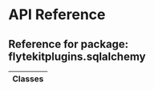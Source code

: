 # API Reference

## Reference for package: flytekitplugins.sqlalchemy

| Classes  |
| :------------- |
